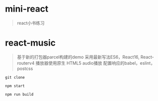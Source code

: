 # mini-react
>react小书练习

# react-music
> 基于新的打包器parcel构建的demo
> 采用最新写法ES6，React16, React-routerv4
> 播放器使用原生 HTML5 audio播放
> 配置响应的babel，eslint，postcss

```
git clone

npm start

npm run build

```